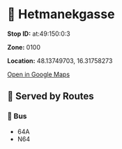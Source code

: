 # 🚉 Hetmanekgasse


**Stop ID:** at:49:150:0:3

**Zone:** 0100

**Location:** 48.13749703, 16.31758273

[Open in Google Maps](https://www.google.com/maps?q=48.13749703,16.31758273)

## 🚆 Served by Routes

### 🚌 Bus
- 64A
- N64